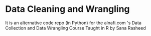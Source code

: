 # Data Cleaning and Wrangling
It is an alternative code repo (in Python) for the alnafi.com 's Data Collection and Data Wrangling Course Taught in R by Sana Rasheed
